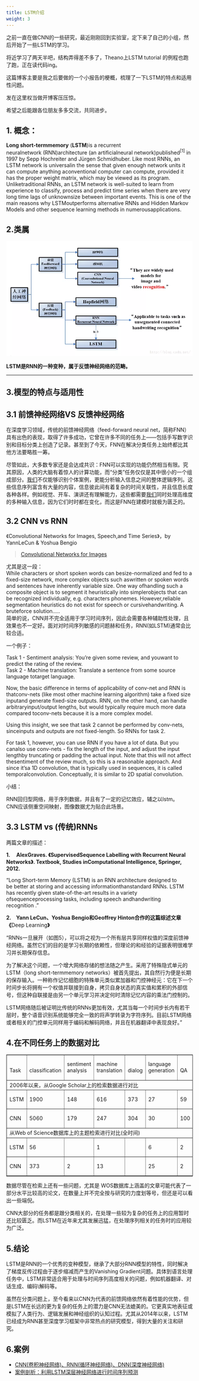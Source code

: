 ```yaml
---
title: LSTM介绍
weight: 3
---
```

之前一直在做CNN的一些研究，最近刚刚回到实验室，定下来了自己的小组，然后开始了一些LSTM的学习。

将近学习了两天半吧，结构弄得差不多了，Theano上LSTM tutorial 的例程也跑了跑，正在读代码ing。

这篇博客主要是我之后要做的一个小报告的梗概，梳理了一下LSTM的特点和适用性问题。

发在这里权当做开博客压压惊。

希望之后能跟各位朋友多多交流，共同进步。

## 1. 概念：

**Long short-termmemory** (**LSTM**)is a <a class="outlink" title="Recurrent neural network" target="_blank" rel="nofollow noopener noreferrer">recurrent neuralnetwork</a> (RNN)architecture (an <a class="outlink" title="Artificial neural network" target="_blank" rel="nofollow noopener noreferrer">artificialneural network</a>)published<a class="outlink" target="_blank" rel="nofollow noopener noreferrer"><sup>[1]</sup></a> in 1997 by <a class="outlink" title="Sepp Hochreiter" target="_blank" rel="nofollow noopener noreferrer">Sepp Hochreiter</a> and <a class="outlink" title="Jürgen Schmidhuber" target="_blank" rel="nofollow noopener noreferrer">Jürgen Schmidhuber</a>. Like most RNNs, an LSTM network is universalin the sense that given enough network units it can compute anything aconventional computer can compute, provided it has the proper <a class="outlink" title="Weight" target="_blank" rel="nofollow noopener noreferrer">weight</a> <a class="outlink" title="Matrix (mathematics)" target="_blank" rel="nofollow noopener noreferrer">matrix</a>, which may be viewed as its program. Unliketraditional RNNs, an LSTM network is well-suited to learn from experience to <a class="outlink" title="Classification in machine learning" target="_blank" rel="nofollow noopener noreferrer">classify</a>, <a class="outlink" title="Computer data processing" target="_blank" rel="nofollow noopener noreferrer">process</a> and <a class="outlink" title="Predict" target="_blank" rel="nofollow noopener noreferrer">predict</a> <a class="outlink" title="Time series" target="_blank" rel="nofollow noopener noreferrer">time series</a> when there are very long time lags of unknownsize between important events. This is one of the main reasons why LSTMoutperforms alternative RNNs and <a class="outlink" title="Hidden Markov Models" target="_blank" rel="nofollow noopener noreferrer">Hidden Markov Models</a> and other sequence learning methods in numerousapplications.



## 2.类属

![](/images/posts/2022-12-31-17-17-51.png)

**LSTM是RNN的一种变种，属于反馈神经网络的范畴。**

****

## 3.模型的特点与适用性

## 3.1 前馈神经网络VS 反馈神经网络

在深度学习领域，传统的前馈神经网络（feed-forward neural net，简称FNN）具有出色的表现，取得了许多成功，它曾在许多不同的任务上——包括手写数字识别和目标分类上创造了记录。甚至到了今天，FNN在解决分类任务上始终都比其他方法要略胜一筹。

尽管如此，大多数专家还是会达成共识：FNN可以实现的功能仍然相当有限。究其原因，人类的大脑有着惊人的计算功能，而“分类”任务仅仅是其中很小的一个组成部分。[我们](https://www.w3cdoc.com)不仅能够识别个体案例，更能分析输入信息之间的整体逻辑序列。这些信息序列富含有大量的内容，信息彼此间有着复杂的时间关联性，并且信息长度各种各样。例如视觉、开车、演讲还有理解能力，这些都需要[我们](https://www.w3cdoc.com)同时处理高维度的多种输入信息，因为它们时时都在变化，而这是FNN在建模时就极为匮乏的。



## 3.2 CNN vs RNN

《Convolutional Networks for Images, Speech,and Time Series》，by YannLeCun & Yoshua Bengio

> [Convolutional Networks for Images](http://nuyoo.utm.mx/~jjf/rna/A12%20Convolutional%20networks%20for%20images,%20speech,%20and%20time%20series.pdf) 

尤其是这一段：  
While characters or short spoken words can besize-normalized and fed to a fixed-size network, more complex objects such aswritten or spoken words and sentences have inherently variable size. One way ofhandling such a composite object is to segment it heuristically into simplerobjects that can be recognized individually, e.g. characters phonemes. However,reliable segmentation heuristics do not exist for speech or cursivehandwriting. A bruteforce solution&#8230;..  
简单的说，CNN并不完全适用于学习时间序列，因此会需要各种辅助性处理，且效果也不一定好。面对对时间序列敏感的问题赫和任务，RNN(如LSTM)通常会比较合适。


一个例子：

Task 1 - Sentiment analysis: You&#8217;re given some review, and youwant to predict the rating of the review.  
Task 2 - Machine translation: Translate a sentence from some source language totarget language.

Now, the basic difference in terms of applicability of conv-net and RNN is thatconv-nets (like most other machine learning algorithm) take a fixed size inputand generate fixed-size outputs. RNN, on the other hand, can handle arbitraryinput/output lengths, but would typically require much more data compared toconv-nets because it is a more complex model.

Using this insight, we see that task 2 cannot be performed by conv-nets, sinceinputs and outputs are not fixed-length. So RNNs for task 2.

For task 1, however, you can use RNN if you have a lot of data. But you canalso use conv-nets - fix the length of the input, and adjust the input lengthby truncating or padding the actual input. Note that this will not affect thesentiment of the review much, so this is a reasonable approach. And since it&#8217;sa 1D convolution, that is typically used in sequences, it is called temporalconvolution. Conceptually, it is similar to 2D spatial convolution.

小结：

RNN回归型网络，用于序列数据，并且有了一定的记忆效应，辅之以lstm。  
CNN应该侧重空间映射，图像数据尤为贴合此场景。



## 3.3 LSTM vs (传统)RNNs

两篇文章的描述：

**1.     AlexGraves. 《SupervisedSequence Labelling with Recurrent Neural Networks》. Textbook, Studies inComputational Intelligence, Springer, 2012.**

“Long Short-term Memory (LSTM) is an RNN architecture designed to be better at storing and accessing informationthanstandard RNNs. LSTM has recently given state-of-the-art results in a variety ofsequenceprocessing tasks, including speech andhandwriting recognition .”


**2.    Yann LeCun、Yoshua Bengio和Geoffrey Hinton合作的这篇综述文章《**<a class="outlink" target="_blank" rel="nofollow noopener noreferrer">Deep Learning</a>**》**

“RNNs一旦展开（如图5），可以将之视为一个所有层共享同样权值的深度前馈神经网络。虽然它们的目的是学习长期的依赖性，但理论的和经验的证据表明很难学习并长期保存信息。

为了解决这个问题，一个增大网络存储的想法随之产生。采用了特殊隐式单元的LSTM（long short-termmemory networks）被首先提出，其自然行为便是长期的保存输入。一种称作记忆细胞的特殊单元类似累加器和门控神经元：它在下一个时间步长将拥有一个权值并联接到自身，拷贝自身状态的真实值和累积的外部信号，但这种自联接是由另一个单元学习并决定何时清除记忆内容的乘法门控制的。

LSTM网络随后被证明比传统的RNNs更加有效，尤其当每一个时间步长内有若干层时，整个语音识别系统能够完全一致的将声学转录为字符序列。目前LSTM网络或者相关的门控单元同样用于编码和解码网络，并且在机器翻译中表现良好。”


## 4.在不同任务上的数据对比

<div align="center">
<table class="table table-bordered" border="1" width="667" cellspacing="0" cellpadding="0">
<tr>
<td valign="bottom">

Task

</td>

<td valign="bottom">

classification

</td>

<td valign="bottom">

sentiment analysis

</td>

<td valign="bottom">

machine translation

</td>

<td valign="bottom">

dialog

</td>

<td valign="bottom">

language generation

</td>

<td valign="bottom">

QA

</td>

<td valign="bottom">

total

</td>
</tr>

<tr>
<td colspan="8" valign="bottom" width="667">
2006年以来，从Google Scholar上的检索数据进行对比
</td>
</tr>

<tr>
<td valign="bottom">

LSTM

</td>

<td valign="bottom">

1900

</td>

<td valign="bottom">

148

</td>

<td valign="bottom">

616

</td>

<td valign="bottom">

373

</td>

<td valign="bottom">

27

</td>

<td valign="bottom">

59

</td>

<td valign="bottom">

3690

</td>
</tr>

<tr>
<td valign="bottom">

CNN

</td>

<td valign="bottom">

5060

</td>

<td valign="bottom">

179

</td>

<td valign="bottom">

247

</td>

<td valign="bottom">

304

</td>

<td valign="bottom">

30

</td>

<td valign="bottom">

100

</td>

<td valign="bottom">

5670

</td>
</tr>

<tr>
<td colspan="8" valign="bottom" width="667">
从Web of Science数据库上的主题检索进行对比(全时间)
</td>
</tr>

<tr>
<td valign="bottom">

LSTM

</td>

<td valign="bottom">

56

</td>

<td valign="bottom">


</td>

<td valign="bottom">

1

</td>

<td valign="bottom">


</td>

<td valign="bottom">

6

</td>

<td valign="bottom">

2

</td>

<td valign="bottom">

248

</td>
</tr>

<tr>
<td valign="bottom">

CNN

</td>

<td valign="bottom">

373

</td>

<td valign="bottom">

2

</td>

<td valign="bottom">

13

</td>

<td valign="bottom">


</td>

<td valign="bottom">

25

</td>

<td valign="bottom">

2

</td>

<td valign="bottom">

1064

</td>
</tr>
</table>
</div>



数据尽管在检索上还有一些问题，尤其是 WOS数据库上涵盖的文章可能代表了一部分水平比较高的论文，在数量上并不完全按与研究的力度划等号，但还是可以看出一些端倪。

CNN大部分的任务都是跟分类相关的，在处理一些较为复杂的任务上的应用暂时还比较匮乏。而LSTM在近年来尤其发展迅猛，在处理序列相关的任务时的应用较为广泛。

## 5.结论

LSTM是RNN的一个优秀的变种模型，继承了大部分RNN模型的特性，同时解决了梯度反传过程由于逐步缩减而产生的Vanishing Gradient问题。具体到语言处理任务中，LSTM非常适合用于处理与时间序列高度相关的问题，例如机器翻译、对话生成、编码\解码等。

虽然在分类问题上，至今看来以CNN为代表的前馈网络依然有着性能的优势，但是LSTM在长远的更为复杂的任务上的潜力是CNN无法媲美的。它更真实地表征或模拟了人类行为、逻辑发展和神经组织的认知过程。尤其从2014年以来，LSTM已经成为RNN甚至深度学习框架中非常热点的研究模型，得到大量的关注和研究。

## 6.案例
- <a href="https://www.zhihu.com/question/34681168">CNN(卷积神经网络)、RNN(循环神经网络)、DNN(深度神经网络)</a>
- <a href="https://www.altumintelligence.com/articles/a/Time-Series-Prediction-Using-LSTM-Deep-Neural-Networks">案例剖析：利用LSTM深层神经网络进行时间序列预测</a>

